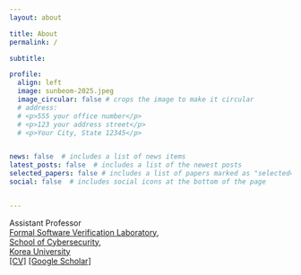 ```yaml
---
layout: about

title: About
permalink: /

subtitle:

profile:
  align: left
  image: sunbeom-2025.jpeg
  image_circular: false # crops the image to make it circular
  # address:
  # <p>555 your office number</p>
  # <p>123 your address street</p>
  # <p>Your City, State 12345</p>


news: false  # includes a list of news items
latest_posts: false  # includes a list of the newest posts
selected_papers: false # includes a list of papers marked as "selected={true}"
social: false  # includes social icons at the bottom of the page


---
```


<p>
  Assistant Professor<br>
  <a href="Research">Formal Software Verification Laboratory</a>,<br>
  <a href="https://security.korea.ac.kr">School of Cybersecurity</a>,<br>
  <a href="https://www.korea.ac.kr/sites/ko/index.do"> Korea University</a><br>
  <a href="assets/pdf/cv-sunbeom.pdf">[CV]</a> <a href= "https://scholar.google.com/citations?user=UTug1PgAAAAJ&hl=ko">[Google Scholar]</a>
</p>
